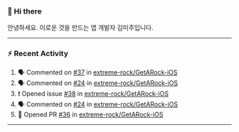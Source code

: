 ### 👋 Hi there 

안녕하세요. 이로운 것을 만드는 앱 개발자 김미주입니다. 

---
### :zap: Recent Activity

<!--START_SECTION:activity-->
1. 🗣 Commented on [#37](https://github.com/extreme-rock/GetARock-iOS/issues/37) in [extreme-rock/GetARock-iOS](https://github.com/extreme-rock/GetARock-iOS)
2. 🗣 Commented on [#24](https://github.com/extreme-rock/GetARock-iOS/issues/24) in [extreme-rock/GetARock-iOS](https://github.com/extreme-rock/GetARock-iOS)
3. ❗️ Opened issue [#38](https://github.com/extreme-rock/GetARock-iOS/issues/38) in [extreme-rock/GetARock-iOS](https://github.com/extreme-rock/GetARock-iOS)
4. 🗣 Commented on [#24](https://github.com/extreme-rock/GetARock-iOS/issues/24) in [extreme-rock/GetARock-iOS](https://github.com/extreme-rock/GetARock-iOS)
5. 💪 Opened PR [#36](https://github.com/extreme-rock/GetARock-iOS/pull/36) in [extreme-rock/GetARock-iOS](https://github.com/extreme-rock/GetARock-iOS)
<!--END_SECTION:activity-->

---

<!--
**compuTasha/compuTasha** is a ✨ _special_ ✨ repository because its `README.md` (this file) appears on your GitHub profile.

Here are some ideas to get you started:

- 🔭 I’m currently working on ...
- 🌱 I’m currently learning ...
- 👯 I’m looking to collaborate on ...
- 🤔 I’m looking for help with ...
- 💬 Ask me about ...
- 📫 How to reach me: ...
- 😄 Pronouns: ...
- ⚡ Fun fact: ...
-->